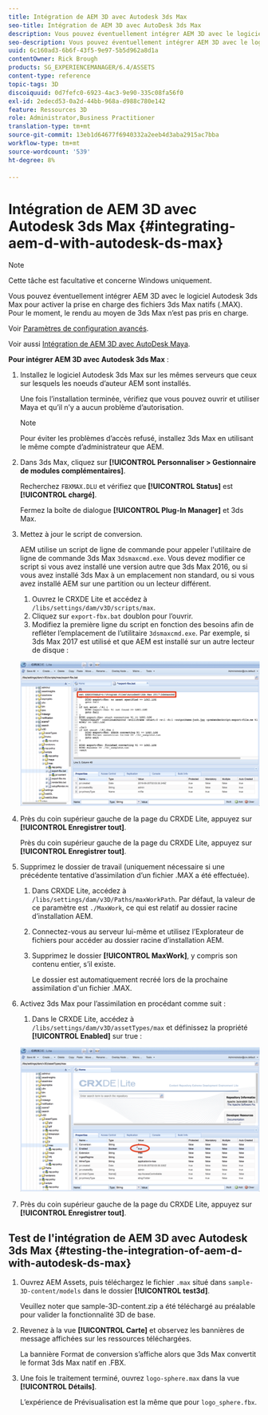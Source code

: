```yaml
---
title: Intégration de AEM 3D avec Autodesk 3ds Max
seo-title: Intégration de AEM 3D avec AutoDesk 3ds Max
description: Vous pouvez éventuellement intégrer AEM 3D avec le logiciel Autodesk 3ds Max pour activer la prise en charge des fichiers 3ds Max natifs (.MAX). Pour le moment, le rendu au moyen de 3ds Max n’est pas pris en charge.
seo-description: Vous pouvez éventuellement intégrer AEM 3D avec le logiciel Autodesk 3ds Max pour activer la prise en charge des fichiers 3ds Max natifs (.MAX). Pour le moment, le rendu au moyen de 3ds Max n’est pas pris en charge.
uuid: 6c160ad3-6b6f-43f5-9e97-5b5d962a8d1a
contentOwner: Rick Brough
products: SG_EXPERIENCEMANAGER/6.4/ASSETS
content-type: reference
topic-tags: 3D
discoiquuid: 0d7fefc0-6923-4ac3-9e90-335c08fa56f0
exl-id: 2edecd53-0a2d-44bb-968a-d988c780e142
feature: Ressources 3D
role: Administrator,Business Practitioner
translation-type: tm+mt
source-git-commit: 13eb1d64677f6940332a2eeb4d3aba2915ac7bba
workflow-type: tm+mt
source-wordcount: '539'
ht-degree: 8%

---
```


# Intégration de AEM 3D avec Autodesk 3ds Max {#integrating-aem-d-with-autodesk-ds-max}

>[!NOTE]
>
>Cette tâche est facultative et concerne Windows uniquement.

Vous pouvez éventuellement intégrer AEM 3D avec le logiciel Autodesk 3ds Max pour activer la prise en charge des fichiers 3ds Max natifs (.MAX). Pour le moment, le rendu au moyen de 3ds Max n’est pas pris en charge.

Voir [Paramètres de configuration avancés](advanced-config-3d.md).

Voir aussi [Intégration de AEM 3D avec AutoDesk Maya](integrate-maya-with-3d.md).

**Pour intégrer AEM 3D avec Autodesk 3ds Max** :

1. Installez le logiciel Autodesk 3ds Max sur les mêmes serveurs que ceux sur lesquels les noeuds d’auteur AEM sont installés.

   Une fois l’installation terminée, vérifiez que vous pouvez ouvrir et utiliser Maya et qu’il n’y a aucun problème d’autorisation.

   >[!NOTE]
   >
   >Pour éviter les problèmes d’accès refusé, installez 3ds Max en utilisant le même compte d’administrateur que AEM.

1. Dans 3ds Max, cliquez sur **[!UICONTROL Personnaliser > Gestionnaire de modules complémentaires]**.

   Recherchez `FBXMAX.DLU` et vérifiez que **[!UICONTROL Status]** est **[!UICONTROL chargé]**.

   Fermez la boîte de dialogue **[!UICONTROL Plug-In Manager]** et 3ds Max.

1. Mettez à jour le script de conversion.

   AEM utilise un script de ligne de commande pour appeler l&#39;utilitaire de ligne de commande 3ds Max `3dsmaxcmd.exe`. Vous devez modifier ce script si vous avez installé une version autre que 3ds Max 2016, ou si vous avez installé 3ds Max à un emplacement non standard, ou si vous avez installé AEM sur une partition ou un lecteur différent.

   1. Ouvrez le CRXDE Lite et accédez à `/libs/settings/dam/v3D/scripts/max`.
   1. Cliquez sur `export-fbx.bat` doublon pour l’ouvrir.
   1. Modifiez la première ligne du script en fonction des besoins afin de refléter l’emplacement de l’utilitaire `3dsmaxcmd.exe`. Par exemple, si 3ds Max 2017 est utilisé et que AEM est installé sur un autre lecteur de disque :

   ![image2018-6-22_13-35-8](assets/image2018-6-22_13-35-8.png)

1. Près du coin supérieur gauche de la page du CRXDE Lite, appuyez sur **[!UICONTROL Enregistrer tout]**.

   Près du coin supérieur gauche de la page du CRXDE Lite, appuyez sur **[!UICONTROL Enregistrer tout]**.

1. Supprimez le dossier de travail (uniquement nécessaire si une précédente tentative d’assimilation d’un fichier .MAX a été effectuée).

   1. Dans CRXDE Lite, accédez à `/libs/settings/dam/v3D/Paths/maxWorkPath`. Par défaut, la valeur de ce paramètre est `./MaxWork`, ce qui est relatif au dossier racine d’installation AEM.
   1. Connectez-vous au serveur lui-même et utilisez l’Explorateur de fichiers pour accéder au dossier racine d’installation AEM.
   1. Supprimez le dossier **[!UICONTROL MaxWork]**, y compris son contenu entier, s’il existe.

      Le dossier est automatiquement recréé lors de la prochaine assimilation d&#39;un fichier .MAX.

1. Activez 3ds Max pour l’assimilation en procédant comme suit :

   1. Dans le CRXDE Lite, accédez à `/libs/settings/dam/v3D/assetTypes/max` et définissez la propriété **[!UICONTROL Enabled]** sur true :

   ![image2018-6-22_13-50-50](assets/image2018-6-22_13-50-50.png)

1. Près du coin supérieur gauche de la page du CRXDE Lite, appuyez sur **[!UICONTROL Enregistrer tout]**.

## Test de l&#39;intégration de AEM 3D avec Autodesk 3ds Max {#testing-the-integration-of-aem-d-with-autodesk-ds-max}

1. Ouvrez AEM Assets, puis téléchargez le fichier `.max` situé dans `sample-3D-content/models` dans le dossier **[!UICONTROL test3d]**.

   Veuillez noter que sample-3D-content.zip a été téléchargé au préalable pour valider la fonctionnalité 3D de base.

1. Revenez à la vue **[!UICONTROL Carte]** et observez les bannières de message affichées sur les ressources téléchargées.

   La bannière Format de conversion s’affiche alors que 3ds Max convertit le format 3ds Max natif en .FBX.

1. Une fois le traitement terminé, ouvrez `logo-sphere.max` dans la vue **[!UICONTROL Détails]**.

   L’expérience de Prévisualisation est la même que pour `logo_sphere.fbx`.
